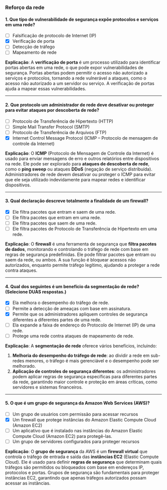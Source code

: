 ### **Reforço da rede**

#### 1. Que tipo de vulnerabilidade de segurança expõe protocolos e serviços em uma rede?

- [ ] Falsificação de protocolo de Internet (IP)  
- [x] Verificação de porta  
- [ ] Detecção de tráfego  
- [ ] Mapeamento de rede  

**Explicação**: A **verificação de porta** é um processo utilizado para identificar portas abertas em uma rede, o que pode expor vulnerabilidades de segurança. Portas abertas podem permitir o acesso não autorizado a serviços e protocolos, tornando a rede vulnerável a ataques, como o acesso não autorizado a um servidor ou serviço. A verificação de portas ajuda a mapear essas vulnerabilidades.

---

#### 2. Que protocolo um administrador de rede deve desativar ou proteger para evitar ataques por descoberta de rede?

- [ ] Protocolo de Transferência de Hipertexto (HTTP)  
- [ ] Simple Mail Transfer Protocol (SMTP)  
- [ ] Protocolo de Transferência de Arquivos (FTP)  
- [x] Internet Control Message Protocol (ICMP – Protocolo de mensagem de controle da Internet)  

**Explicação**: O **ICMP** (Protocolo de Mensagem de Controle da Internet) é usado para enviar mensagens de erro e outros relatórios entre dispositivos na rede. Ele pode ser explorado para **ataques de descoberta de rede**, como o **ping sweep** ou ataques **DDoS** (negação de serviço distribuída). Administradores de rede devem desativar ou proteger o ICMP para evitar que ele seja utilizado indevidamente para mapear redes e identificar dispositivos.

---

#### 3. Qual declaração descreve totalmente a finalidade de um firewall?

- [x] Ele filtra pacotes que entram e saem de uma rede.  
- [ ] Ele filtra pacotes que entram em uma rede.  
- [ ] Ele filtra pacotes que saem de uma rede.  
- [ ] Ele filtra pacotes de Protocolo de Transferência de Hipertexto em uma rede.  

**Explicação**: O **firewall** é uma ferramenta de segurança que **filtra pacotes de dados**, monitorando e controlando o tráfego de rede com base em regras de segurança predefinidas. Ele pode filtrar pacotes que entram ou saem da rede, ou ambos. A sua função é bloquear acessos não autorizados, enquanto permite tráfego legítimo, ajudando a proteger a rede contra ataques.

---

#### 4. Qual dos seguintes é um benefício da segmentação de rede? (Selecione DUAS respostas.)

- [x] Ela melhora o desempenho do tráfego de rede.  
- [ ] Permite a detecção de ameaças com base em assinatura.  
- [x] Permite que os administradores apliquem controles de segurança diferentes a diferentes partes de uma rede.  
- [ ] Ela expande a faixa de endereço do Protocolo de Internet (IP) de uma rede.  
- [ ] Protege uma rede contra ataques de mapeamento de rede.  

**Explicação**: A **segmentação de rede** oferece vários benefícios, incluindo:
1. **Melhoria do desempenho do tráfego de rede**: ao dividir a rede em sub-redes menores, o tráfego é mais gerenciável e o desempenho pode ser melhorado.
2. **Aplicação de controles de segurança diferentes**: os administradores podem aplicar regras de segurança específicas para diferentes partes da rede, garantindo maior controle e proteção em áreas críticas, como servidores e sistemas financeiros.

---

#### 5. O que é um grupo de segurança da Amazon Web Services (AWS)?

- [ ] Um grupo de usuários com permissão para acessar recursos  
- [x] Um firewall que protege instâncias do Amazon Elastic Compute Cloud (Amazon EC2)  
- [ ] Um aplicativo que é instalado nas instâncias do Amazon Elastic Compute Cloud (Amazon EC2) para protegê-las.  
- [ ] Um grupo de servidores configurados para proteger recursos  

**Explicação**: O **grupo de segurança** da AWS é um **firewall virtual** que controla o tráfego de entrada e saída das **instâncias EC2** (Elastic Compute Cloud). Ele é usado para definir **regras de segurança** que determinam quais tráfegos são permitidos ou bloqueados com base em endereços IP, protocolos e portas. Grupos de segurança são fundamentais para proteger instâncias EC2, garantindo que apenas tráfegos autorizados possam acessar as instâncias.
